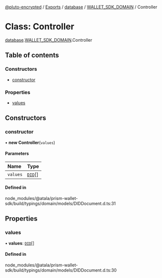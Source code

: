 [@pluto-encrypted](../README.md) / [Exports](../modules.md) / [database](../modules/database-1.md) / [WALLET\_SDK\_DOMAIN](../modules/database-1.WALLET_SDK_DOMAIN.md) / Controller

# Class: Controller

[database](../modules/database-1.md).[WALLET\_SDK\_DOMAIN](../modules/database-1.WALLET_SDK_DOMAIN.md).Controller

## Table of contents

### Constructors

- [constructor](database-1.WALLET_SDK_DOMAIN.Controller.md#constructor)

### Properties

- [values](database-1.WALLET_SDK_DOMAIN.Controller.md#values)

## Constructors

### constructor

• **new Controller**(`values`)

#### Parameters

| Name | Type |
| :------ | :------ |
| `values` | [`DID`](database-1.WALLET_SDK_DOMAIN.DID.md)[] |

#### Defined in

node_modules/@atala/prism-wallet-sdk/build/typings/domain/models/DIDDocument.d.ts:31

## Properties

### values

• **values**: [`DID`](database-1.WALLET_SDK_DOMAIN.DID.md)[]

#### Defined in

node_modules/@atala/prism-wallet-sdk/build/typings/domain/models/DIDDocument.d.ts:30
